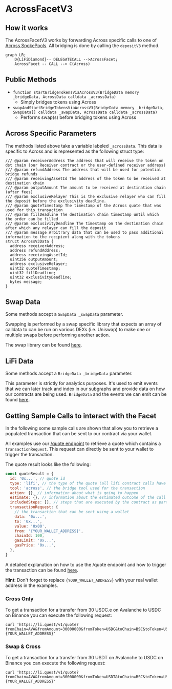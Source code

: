 # AcrossFacetV3

## How it works

The AcrossFacetV3 works by forwarding Across specific calls to one of [Across SpokePools](https://github.com/across-protocol/contracts-v2/tree/master/contracts). All bridging is done by calling the `depositV3` method.

```mermaid
graph LR;
    D{LiFiDiamond}-- DELEGATECALL -->AcrossFacet;
    AcrossFacet -- CALL --> C(Across)
```

## Public Methods

- `function startBridgeTokensViaAcrossV3(BridgeData memory _bridgeData, AcrossData calldata _acrossData)`
  - Simply bridges tokens using Across
- `swapAndStartBridgeTokensViaAcrossV3(BridgeData memory _bridgeData, SwapData[] calldata _swapData, AcrossData calldata _acrossData)`
  - Performs swap(s) before bridging tokens using Across

## Across Specific Parameters

The methods listed above take a variable labeled `_acrossData`. This data is specific to Across and is represented as the following struct type:

```solidity
/// @param receiverAddress The address that will receive the token on dst chain (our Receiver contract or the user-defined receiver address)
/// @param refundAddress The address that will be used for potential bridge refunds
/// @param receivingAssetId The address of the token to be received at destination chain
/// @param outputAmount The amount to be received at destination chain (after fees)
/// @param exclusiveRelayer This is the exclusive relayer who can fill the deposit before the exclusivity deadline.
/// @param quoteTimestamp The timestamp of the Across quote that was used for this transaction
/// @param fillDeadline The destination chain timestamp until which the order can be filled
/// @param exclusivityDeadline The timestamp on the destination chain after which any relayer can fill the deposit
/// @param message Arbitrary data that can be used to pass additional information to the recipient along with the tokens
struct AcrossV3Data {
  address receiverAddress;
  address refundAddress;
  address receivingAssetId;
  uint256 outputAmount;
  address exclusiveRelayer;
  uint32 quoteTimestamp;
  uint32 fillDeadline;
  uint32 exclusivityDeadline;
  bytes message;
}
```

## Swap Data

Some methods accept a `SwapData _swapData` parameter.

Swapping is performed by a swap specific library that expects an array of calldata to can be run on various DEXs (i.e. Uniswap) to make one or multiple swaps before performing another action.

The swap library can be found [here](../src/Libraries/LibSwap.sol).

## LiFi Data

Some methods accept a `BridgeData _bridgeData` parameter.

This parameter is strictly for analytics purposes. It's used to emit events that we can later track and index in our subgraphs and provide data on how our contracts are being used. `BridgeData` and the events we can emit can be found [here](../src/Interfaces/ILiFi.sol).

## Getting Sample Calls to interact with the Facet

In the following some sample calls are shown that allow you to retrieve a populated transaction that can be sent to our contract via your wallet.

All examples use our [/quote endpoint](https://apidocs.li.fi/reference/get_quote) to retrieve a quote which contains a `transactionRequest`. This request can directly be sent to your wallet to trigger the transaction.

The quote result looks like the following:

```javascript
const quoteResult = {
  id: '0x...', // quote id
  type: 'lifi', // the type of the quote (all lifi contract calls have the type "lifi")
  tool: 'across', // the bridge tool used for the transaction
  action: {}, // information about what is going to happen
  estimate: {}, // information about the estimated outcome of the call
  includedSteps: [], // steps that are executed by the contract as part of this transaction, e.g. a swap step and a cross step
  transactionRequest: {
    // the transaction that can be sent using a wallet
    data: '0x...',
    to: '0x...',
    value: '0x00',
    from: '{YOUR_WALLET_ADDRESS}',
    chainId: 100,
    gasLimit: '0x...',
    gasPrice: '0x...',
  },
}
```

A detailed explanation on how to use the /quote endpoint and how to trigger the transaction can be found [here](https://docs.li.fi/products/more-integration-options/li.fi-api/transferring-tokens-example).

**Hint**: Don't forget to replace `{YOUR_WALLET_ADDRESS}` with your real wallet address in the examples.

### Cross Only

To get a transaction for a transfer from 30 USDC.e on Avalanche to USDC on Binance you can execute the following request:

```shell
curl 'https://li.quest/v1/quote?fromChain=AVA&fromAmount=30000000&fromToken=USDC&toChain=BSC&toToken=USDC&slippage=0.03&allowBridges=across&fromAddress={YOUR_WALLET_ADDRESS}'
```

### Swap & Cross

To get a transaction for a transfer from 30 USDT on Avalanche to USDC on Binance you can execute the following request:

```shell
curl 'https://li.quest/v1/quote?fromChain=AVA&fromAmount=30000000&fromToken=USDT&toChain=BSC&toToken=USDC&slippage=0.03&allowBridges=across&fromAddress={YOUR_WALLET_ADDRESS}'
```
